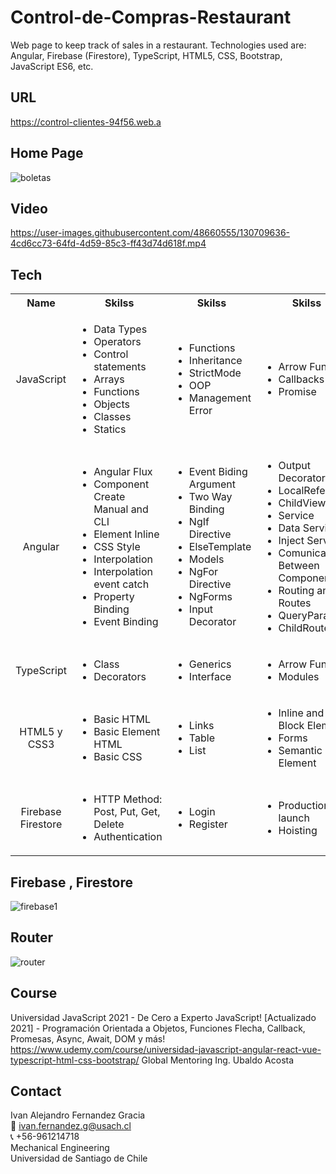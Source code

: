 # Control-de-Compras-Restaurant
Web page to keep track of sales in a restaurant. Technologies used are: Angular, Firebase (Firestore), TypeScript, HTML5, CSS, Bootstrap, JavaScript ES6, etc.

<!-- Image -->
## URL
https://control-clientes-94f56.web.a

<!-- Image -->
## Home Page
![boletas](https://user-images.githubusercontent.com/48660555/130709732-1f33d60a-549a-44c4-9b8b-574ba5292fd4.png)

<!-- Video -->
## Video
https://user-images.githubusercontent.com/48660555/130709636-4cd6cc73-64fd-4d59-85c3-ff43d74d618f.mp4

<!-- Tech -->
## Tech
<table>
  <tbody>
    <tr>
      <th align="center">Name</th>
      <th align="center">Skilss</th>
      <th align="center">Skilss</th>
       <th align="center">Skilss</th>
    </tr>
    <tr>
      <td align="center">JavaScript</td>
      <td>
        <ul>
          <li>Data Types</li>
          <li>Operators</li>
           <li>Control statements</li>
          <li>Arrays </li>
          <li>Functions</li>
          <li>Objects</li>
           <li>Classes</li>
          <li>Statics</li>
        </ul>
      </td>
      <td>
        <ul>
          <li>Functions</li>
          <li>Inheritance</li>
           <li>StrictMode</li>
          <li>OOP</li>
          <li>Management Error</li>
        </ul>
      </td>
      <td>
         <ul>
          <li>Arrow Function</li>
          <li>Callbacks</li>
           <li>Promise</li>
         </ul>
      </td>
    </tr>
    <tr>
      <td align="center">Angular</td>
      <td>
        <ul>
          <li>Angular Flux</li>
          <li>Component Create Manual and CLI</li>
           <li>Element Inline</li>
          <li>CSS Style</li>
          <li>Interpolation</li>
          <li>Interpolation event catch</li>
           <li>Property Binding</li>
          <li>Event Binding</li>
        </ul>
      </td>
      <td>
        <ul>
          <li>Event Biding Argument</li>
          <li>Two Way Binding</li>
           <li>NgIf Directive</li>
          <li>ElseTemplate</li>
          <li>Models</li>
           <li>NgFor Directive</li>
          <li>NgForms</li>
           <li>Input Decorator</li>
        </ul>
      </td>
      <td>
        <ul>
           <li>Output Decorator</li>
          <li>LocalReference</li>
           <li>ChildView</li>
          <li>Service</li>
          <li>Data Service</li>
           <li>Inject Service</li>
          <li>Comunication Between Component</li>
           <li>Routing and Routes</li>
           <li>QueryParams</li>
           <li>ChildRoute</li>
        </ul>
      </td>
    </tr>
    <tr>
      <td align="center">TypeScript</td>
      <td>
        <ul>
           <li>Class</li>
          <li>Decorators</li>
        </ul>
      </td>
      <td>
        <ul>
          <li>Generics</li>
          <li>Interface</li>
        </ul>
      </td>
      <td>
        <ul>
          <li>Arrow Function</li>
          <li>Modules</li>
        </ul>
      </td>
    </tr>
    <tr>
      <td align="center">HTML5 y CSS3</td>
      <td>
        <ul>
          <li>Basic HTML</li>
          <li>Basic Element HTML</li>
          <li>Basic CSS </li>
        </ul>
      </td>
      <td>
        <ul>
          <li>Links</li>
          <li>Table</li>
          <li>List</li>
        </ul>
      </td>
      <td>
        <ul>
          <li>Inline and Block Element</li>
          <li>Forms</li>
          <li>Semantic Element</li>
        </ul>
      </td>
    </tr>
    <tr>
      <td align="center">Firebase Firestore</td>
      <td>
        <ul>
          <li>HTTP Method: Post, Put, Get, Delete</li>
          <li>Authentication</li>
        </ul>
              </td>
            <td>
        <ul>
          <li>Login</li>
          <li>Register</li>
        </ul>
              </td>
            <td>
        <ul>
          <li>Production launch</li>
          <li>Hoisting</li>
        </ul>
      </td>
    </tr>
  </tbody>
</table>

<!-- Tech -->
## Firebase , Firestore
![firebase1](https://user-images.githubusercontent.com/48660555/130709936-26a5f78e-7e65-4e37-b93d-5f389c362348.png)

<!-- Tech -->
## Router
![router](https://user-images.githubusercontent.com/48660555/130709958-7e560106-4eac-45e5-9fa6-f2a28eac39f0.png)



<!-- CONTACT -->
## Course
Universidad JavaScript 2021 - De Cero a Experto JavaScript!
[Actualizado 2021] - Programación Orientada a Objetos, Funciones Flecha, Callback, Promesas, Async, Await, DOM y más!
https://www.udemy.com/course/universidad-javascript-angular-react-vue-typescript-html-css-bootstrap/
Global Mentoring Ing. Ubaldo Acosta

<!-- CONTACT -->
## Contact
Ivan Alejandro Fernandez Gracia  
:email: ivan.fernandez.g@usach.cl  
:telephone_receiver: +56-961214718  
Mechanical Engineering  
Universidad de Santiago de Chile
